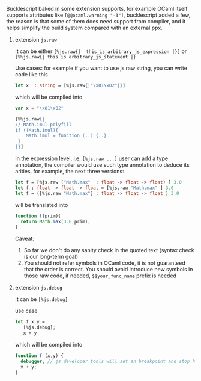 Bucklescript baked in some extension supports, for example OCaml itself supports attributes like `[@@ocaml.warning "-3"]`, bucklescript added a few, the reason is that some of them does need support from compiler, and it helps simplify the build system compared with an external ppx.

1. extension `js.raw`
  
   It can be either `[%js.raw{|  this_is_arbitrary_js_expression |}]` or `[%%js.raw{| this is arbitrary_js_statement |}`
   
   Use cases:
   for example if you want to use js raw string, you can write code like this
   
   ```ocaml
   let x  : string = [%js.raw{|"\x01\x02"|}]
   ```

   which will be compiled into 

   ```js
   var x = "\x01\x02"
   ``` 

   ```ocaml
   [%%js.raw{|
   // Math.imul polyfill
   if (!Math.imul){
       Math.imul = function (..) {..}
    }
   |}]
   ```
   In the expression level, i.e, `[%js.raw ...]` user can add a type annotation, the compiler would use such type annotation
   to deduce its arities. for example, the next three versions:

   ```ocaml
   let f = [%js.raw ("Math.max"  : float -> float -> float) ] 3.0 
   let f : float -> float -> float = [%js.raw "Math.max" ] 3.0
   let f = ([%js.raw "Math.max"] : float -> float -> float ) 3.0
   ```
   will be translated into 

   ```js
   function f(prim){
     return Math.max(3.0,prim);
   }
   ```
   Caveat:
   1. So far we don't do any sanity check in the quoted text (syntax check is our long-term goal)
   2. You should not refer symbols in OCaml code, it is not guaranteed that the order is correct.
      You should avoid introduce new symbols in those raw code, if needed, `$$your_func_name` prefix is needed

2. extension `js.debug`

   It can be `[%js.debug]`

   use case

   ```ocaml
   let f x y = 
      [%js.debug];
      x + y
   ```

   which will be compiled into 

   ```js
   function f (x,y) {
     debugger; // js developer tools will set an breakpoint and stop here
     x + y;
   }
   ```
    
